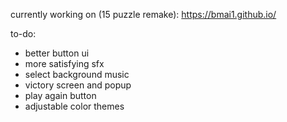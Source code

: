 currently working on (15 puzzle remake): https://bmai1.github.io/

to-do:
- better button ui
- more satisfying sfx
- select background music
- victory screen and popup
- play again button
- adjustable color themes
